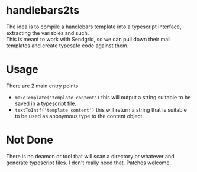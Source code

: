 # handlebars2ts

The idea is to compile a handlebars template into a typescript interface, extracting the variables and such.  
This is meant to work with Sendgrid, so we can pull down their mail templates and create typesafe code against them.

# Usage

There are 2 main entry points

- `makeTemplate('template content')` this will output a string suitable to be saved in a typescript file.
- `textToIntf('template content')` this will return a string that is suitable to be used as anonymous type to the content object.

# Not Done

There is no deamon or tool that will scan a directory or whatever and generate typescript files. I don't really need
that. Patches welcome.
